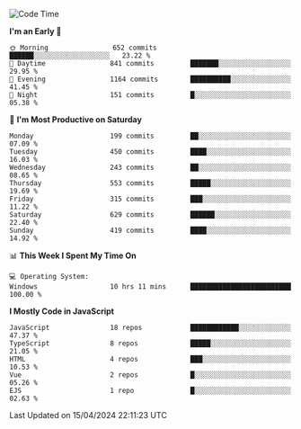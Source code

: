 <!--START_SECTION:waka-->
![Code Time](http://img.shields.io/badge/Code%20Time-3%2C212%20hrs%2046%20mins-blue)

**I'm an Early 🐤** 

```text
🌞 Morning                652 commits         ██████░░░░░░░░░░░░░░░░░░░   23.22 % 
🌆 Daytime                841 commits         ███████░░░░░░░░░░░░░░░░░░   29.95 % 
🌃 Evening                1164 commits        ██████████░░░░░░░░░░░░░░░   41.45 % 
🌙 Night                  151 commits         █░░░░░░░░░░░░░░░░░░░░░░░░   05.38 % 
```
📅 **I'm Most Productive on Saturday** 

```text
Monday                   199 commits         ██░░░░░░░░░░░░░░░░░░░░░░░   07.09 % 
Tuesday                  450 commits         ████░░░░░░░░░░░░░░░░░░░░░   16.03 % 
Wednesday                243 commits         ██░░░░░░░░░░░░░░░░░░░░░░░   08.65 % 
Thursday                 553 commits         █████░░░░░░░░░░░░░░░░░░░░   19.69 % 
Friday                   315 commits         ███░░░░░░░░░░░░░░░░░░░░░░   11.22 % 
Saturday                 629 commits         ██████░░░░░░░░░░░░░░░░░░░   22.40 % 
Sunday                   419 commits         ████░░░░░░░░░░░░░░░░░░░░░   14.92 % 
```


📊 **This Week I Spent My Time On** 

```text
💻 Operating System: 
Windows                  10 hrs 11 mins      █████████████████████████   100.00 % 
```

**I Mostly Code in JavaScript** 

```text
JavaScript               18 repos            ████████████░░░░░░░░░░░░░   47.37 % 
TypeScript               8 repos             █████░░░░░░░░░░░░░░░░░░░░   21.05 % 
HTML                     4 repos             ███░░░░░░░░░░░░░░░░░░░░░░   10.53 % 
Vue                      2 repos             █░░░░░░░░░░░░░░░░░░░░░░░░   05.26 % 
EJS                      1 repo              █░░░░░░░░░░░░░░░░░░░░░░░░   02.63 % 
```




 Last Updated on 15/04/2024 22:11:23 UTC
<!--END_SECTION:waka-->

<!--
**likaiqiang/likaiqiang** is a ✨ _special_ ✨ repository because its `README.md` (this file) appears on your GitHub profile.

Here are some ideas to get you started:

- 🔭 I’m currently working on ...
- 🌱 I’m currently learning ...
- 👯 I’m looking to collaborate on ...
- 🤔 I’m looking for help with ...
- 💬 Ask me about ...
- 📫 How to reach me: ...
- 😄 Pronouns: ...
- ⚡ Fun fact: ...
-->
